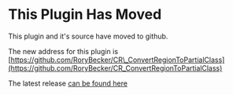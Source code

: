 # This Plugin Has Moved #

This plugin and it's source have moved to github.

The new address for this plugin is [https://github.com/RoryBecker/CR\_ConvertRegionToPartialClass](https://github.com/RoryBecker/CR_ConvertRegionToPartialClass)

The latest release [can be found here](https://github.com/RoryBecker/CR_ConvertRegionToPartialClass/releases/latest)